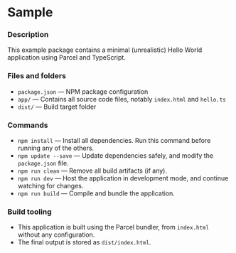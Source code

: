 # Sample

### Description

This example package contains a minimal (unrealistic) Hello World application using Parcel and TypeScript.

### Files and folders

- `package.json` — NPM package configuration
- `app/` — Contains all source code files, notably `index.html` and `hello.ts`
- `dist/` — Build target folder

### Commands

- `npm install` — Install all dependencies. Run this command before running any of the others.
- `npm update --save` — Update dependencies safely, and modify the `package.json` file.
- `npm run clean` — Remove all build artifacts (if any).
- `npm run dev` — Host the application in development mode, and continue watching for changes.
- `npm run build` — Compile and bundle the application.

### Build tooling

- This application is built using the Parcel bundler, from `index.html` without any configuration.
- The final output is stored as `dist/index.html`.
